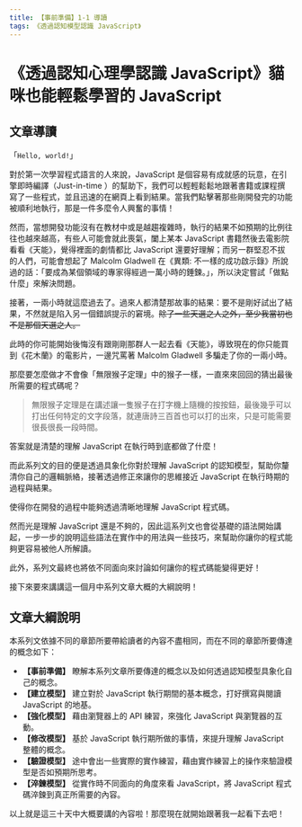 ```yaml
---
title: 【事前準備】1-1 導讀
tags: 《透過認知模型認識 JavaScript》
---
```


# 《透過認知心理學認識 JavaScript》貓咪也能輕鬆學習的 JavaScript

## 文章導讀

 「`Hello, world!`」

對於第一次學習程式語言的人來說，JavaScript 是個容易有成就感的玩意，在引擎即時編譯（Just-in-time ）的幫助下，我們可以輕輕鬆鬆地跟著書籍或課程撰寫了一些程式，並且迅速的在網頁上看到結果。當我們點擊著那些剛開發完的功能被順利地執行，那是一件多麼令人興奮的事情！

然而，當想開發功能沒有在教材中或是越趨複雜時，執行的結果不如預期的比例往往也越來越高，有些人可能會就此喪氣，闔上某本 JavaScript 書籍然後去電影院看看《天能》，覺得裡面的劇情都比 JavaScript 還要好理解；而另一群堅忍不拔的人們，可能會想起了 Malcolm Gladwell 在《異類: 不一樣的成功啟示錄》所說過的話：「要成為某個領域的專家得經過一萬小時的錘鍊。」，所以決定嘗試「做點什麼」來解決問題。

接著，一兩小時就這麼過去了。過來人都清楚那故事的結果：要不是剛好試出了結果，不然就是陷入另一個錯誤提示的窘境。~~除了一些天選之人之外，至少我當初也不是那個天選之人。~~

<!-- ![](https://i.imgur.com/Ic8foz4.png) -->

此時的你可能開始後悔沒有跟剛剛那群人一起去看《天能》，導致現在的你只能買到《花木蘭》的電影片，一邊咒罵著 Malcolm Gladwell 多騙走了你的一兩小時。

那麼要怎麼做才不會像「無限猴子定理」中的猴子一樣，一直來來回回的猜出最後所需要的程式碼呢？

> 無限猴子定理是在講述讓一隻猴子在打字機上隨機的按按鈕，最後幾乎可以打出任何特定的文字段落，就連唐詩三百首也可以打的出來，只是可能需要很長很長一段時間。

答案就是清楚的理解 JavaScript 在執行時到底都做了什麼！

而此系列文的目的便是透過具象化你對於理解 JavaScript 的認知模型，幫助你釐清你自己的邏輯脈絡，接著透過修正來讓你的思維接近 JavaScript 在執行時期的過程與結果。

使得你在開發的過程中能夠透過清晰地理解 JavaScript 程式碼。

然而光是理解 JavaScript 還是不夠的，因此這系列文也會從基礎的語法開始講起，一步一步的說明這些語法在實作中的用法與一些技巧，來幫助你讓你的程式能夠更容易被他人所解讀。

此外，系列文最終也將依不同面向來討論如何讓你的程式碼能變得更好！

接下來要來講講這一個月中系列文章大概的大綱說明！

## 文章大綱說明

本系列文依據不同的章節所要帶給讀者的內容不盡相同，而在不同的章節所要傳達的概念如下：

- **【事前準備】** 瞭解本系列文章所要傳達的概念以及如何透過認知模型具象化自己的概念。
- **【建立模型】** 建立對於 JavaScript 執行期間的基本概念，打好撰寫與閱讀 JavaScript 的地基。
- **【強化模型】** 藉由瀏覽器上的 API 練習，來強化 JavaScript 與瀏覽器的互動。
- **【修改模型】** 基於 JavaScript 執行期所做的事情，來提升理解 JavaScript 整體的概念。
- **【驗證模型】** 途中會出一些實際的實作練習，藉由實作練習上的操作來驗證模型是否如預期所思考。
- **【淬鍊模型】** 從實作時不同面向的角度來看 JavaScript，將 JavaScript 程式碼淬鍊到真正所需要的內容。

以上就是這三十天中大概要講的內容啦！那麼現在就開始跟著我一起看下去吧！
